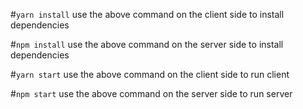 #`yarn install`
use the above command on the client side to install dependencies

#`npm install`
use the above command on the server side to install dependencies


#`yarn start`
use the  above command on the client side to run client

#`npm start`
use the  above command on the server side to run server